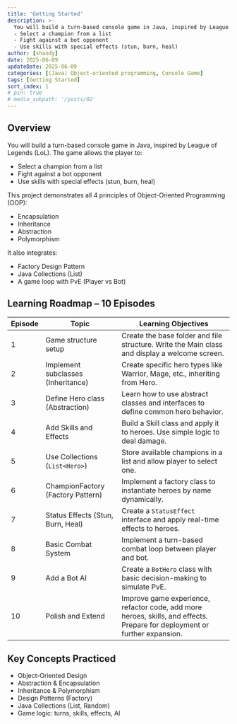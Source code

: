 ```yaml
---
title: 'Getting Started'
description: >-
  You will build a turn-based console game in Java, inspired by League of Legends (LoL). The game allows the player to:
  - Select a champion from a list
  - Fight against a bot opponent
  - Use skills with special effects (stun, burn, heal)
author: [shandy]
date: 2025-06-09
updateDate: 2025-06-09
categories: [(Java) Object-oriented programming, Console Game]
tags: [Getting Started]
sort_index: 1
# pin: true
# media_subpath: '/posts/02'
---
```


## Overview
You will build a turn-based console game in Java, inspired by League of Legends (LoL). The game allows the player to:
- Select a champion from a list
- Fight against a bot opponent
- Use skills with special effects (stun, burn, heal)

This project demonstrates all 4 principles of Object-Oriented Programming (OOP):
- Encapsulation
- Inheritance
- Abstraction
- Polymorphism

It also integrates:
- Factory Design Pattern
- Java Collections (List<Hero>)
- A game loop with PvE (Player vs Bot)

##  Learning Roadmap – 10 Episodes

| Episode | Topic                              | Learning Objectives                                                                                                        |
| ------- | ---------------------------------- | -------------------------------------------------------------------------------------------------------------------------- |
| 1       | Game structure setup               | Create the base folder and file structure. Write the Main class and display a welcome screen.                              |
| 2       |  Implement subclasses (Inheritance)  | Create specific hero types like Warrior, Mage, etc., inheriting from Hero.                                           |
| 3       | Define Hero class (Abstraction)  | Learn how to use abstract classes and interfaces to define common hero behavior.                                                 |
| 4       | Add Skills and Effects             | Build a Skill class and apply it to heroes. Use simple logic to deal damage.                                               |
| 5       | Use Collections (`List<Hero>`)     | Store available champions in a list and allow player to select one.                                                        |
| 6       | ChampionFactory (Factory Pattern)  | Implement a factory class to instantiate heroes by name dynamically.                                                       |
| 7       | Status Effects (Stun, Burn, Heal)  | Create a `StatusEffect` interface and apply real-time effects to heroes.                                                   |
| 8       | Basic Combat System                | Implement a turn-based combat loop between player and bot.                                                                 |
| 9       | Add a Bot AI                       | Create a `BotHero` class with basic decision-making to simulate PvE.                                                       |
| 10      | Polish and Extend                  | Improve game experience, refactor code, add more heroes, skills, and effects. Prepare for deployment or further expansion. |


## Key Concepts Practiced
- Object-Oriented Design
- Abstraction & Encapsulation
- Inheritance & Polymorphism
- Design Patterns (Factory)
- Java Collections (List, Random)
- Game logic: turns, skills, effects, AI
